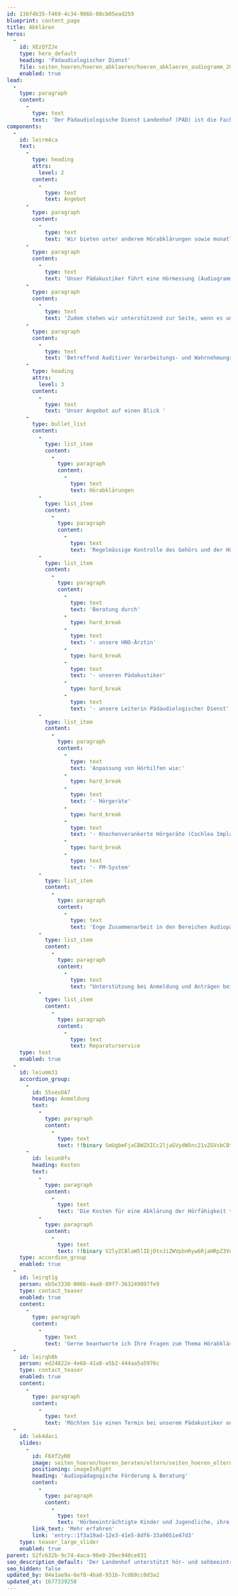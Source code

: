 ```yaml
---
id: 136f4b35-f469-4c34-986b-08cb05ead259
blueprint: content_page
title: Abklären
heros:
  -
    id: XEzQYZJe
    type: hero_default
    heading: 'Pädaudiologischer Dienst'
    file: seiten_hoeren/hoeren_abklaeren/hoeren_abklaeren_audiogramm_2022-01.jpg
    enabled: true
lead:
  -
    type: paragraph
    content:
      -
        type: text
        text: 'Der Pädaudiologische Dienst Landenhof (PAD) ist die Fachstelle für Fragen und Beratung rund ums Thema Hören, Hörbeeinträchtigung und Hörgeräteversorgung bei Kindern und Jugendlichen.'
components:
  -
    id: leirm4ca
    text:
      -
        type: heading
        attrs:
          level: 2
        content:
          -
            type: text
            text: Angebot
      -
        type: paragraph
        content:
          -
            type: text
            text: 'Wir bieten unter anderem Hörabklärungen sowie monatlich ohrenärztliche Kontrollen und Abklärungen an. Dabei legen wir Wert auf eine enge Zusammenarbeit zwischen den Bereichen Pädagogik, Medizin und Technik. So arbeiten unser Pädakustiker und unsere HNO-Konsiliarärztin Hand in Hand. '
      -
        type: paragraph
        content:
          -
            type: text
            text: 'Unser Pädakustiker führt eine Hörmessung (Audiogramm, Otoakustische Emissionen) durch. Unsere Ohrenärztin bespricht diese mit den Eltern und erstellt einen Befund.'
      -
        type: paragraph
        content:
          -
            type: text
            text: 'Zudem stehen wir unterstützend zur Seite, wenn es um Fragen zu weiteren technischen Hilfsmitteln (z.B. FM-Anlage) oder um eine Neuversorgung mit Hörhilfen und damit verbundene IV-Anträge geht.'
      -
        type: paragraph
        content:
          -
            type: text
            text: 'Betreffend Auditiver Verarbeitungs- und Wahrnehmungsstörung (AVWS) bieten wir nach erfolgter Diagnose die Versorgung mit technischen Hilfsmitteln an, jedoch keine Abklärung von AVWS. Diese wird beispielsweise am Kantonsspital Aarau durchgeführt.'
      -
        type: heading
        attrs:
          level: 3
        content:
          -
            type: text
            text: 'Unser Angebot auf einen Blick '
      -
        type: bullet_list
        content:
          -
            type: list_item
            content:
              -
                type: paragraph
                content:
                  -
                    type: text
                    text: Hörabklärungen
          -
            type: list_item
            content:
              -
                type: paragraph
                content:
                  -
                    type: text
                    text: 'Regelmässige Kontrolle des Gehörs und der Hörhilfen'
          -
            type: list_item
            content:
              -
                type: paragraph
                content:
                  -
                    type: text
                    text: 'Beratung durch'
                  -
                    type: hard_break
                  -
                    type: text
                    text: '- unsere HNO-Ärztin'
                  -
                    type: hard_break
                  -
                    type: text
                    text: '- unseren Pädakustiker'
                  -
                    type: hard_break
                  -
                    type: text
                    text: '- unsere Leiterin Pädaudiologischer Dienst'
          -
            type: list_item
            content:
              -
                type: paragraph
                content:
                  -
                    type: text
                    text: 'Anpassung von Hörhilfen wie:'
                  -
                    type: hard_break
                  -
                    type: text
                    text: '- Hörgeräte'
                  -
                    type: hard_break
                  -
                    type: text
                    text: '- Knochenverankerte Hörgeräte (Cochlea Implantate, BAHA)'
                  -
                    type: hard_break
                  -
                    type: text
                    text: '- FM-System'
          -
            type: list_item
            content:
              -
                type: paragraph
                content:
                  -
                    type: text
                    text: 'Enge Zusammenarbeit in den Bereichen Audiopädagogik, Medizin und Technik'
          -
            type: list_item
            content:
              -
                type: paragraph
                content:
                  -
                    type: text
                    text: "Unterstützung bei Anmeldung und Anträgen bei der IV (Invalidenversicherung)\_\_\_\_\_\_\_\_\_\_\_\_\_\_\_\_\_\_\_\_\_\_\_\_\_\_\_\_\_\_\_\_\_\_\_\_\_\_\_\_\_\_\_\_\_\_"
          -
            type: list_item
            content:
              -
                type: paragraph
                content:
                  -
                    type: text
                    text: Reparaturservice
    type: text
    enabled: true
  -
    id: leiumm31
    accordion_group:
      -
        id: S5xevDA7
        heading: Anmeldung
        text:
          -
            type: paragraph
            content:
              -
                type: text
                text: !!binary SmUgbmFjaCBWZXICc2ljaGVydW5nc21vZGVsbCBtdXNzIGRpZSBadXdlaXN1bmcgw7xiZXIgZWluZW4gQXJ6dCwgZWluZSDDhHJ6dGluIGVyZm9sZ2VuIG9kZXIga2FubiB2b24gZGVuIEVsdGVybiBkaXJla3Qgdm9yZ2Vub21tZW4gd2VyZGVuLg==
      -
        id: leiun0fx
        heading: Kosten
        text:
          -
            type: paragraph
            content:
              -
                type: text
                text: 'Die Kosten für eine Abklärung der Hörfähigkeit trägt die Krankenkasse. '
          -
            type: paragraph
            content:
              -
                type: text
                text: !!binary V2lyZCBlaW5lIEjDtnJiZWVpbnRyw6RjaHRpZ3VuZyBkaWFnbm9zdGl6aWVydCwgw7xiZXJuaW1tdCBkaWUgSW52YWxpZGVuAnZlcnNpY2hlcnVuZyBkaWUgS29zdGVuIHNvd29obCBmw7xyIGRpZSBtZWRpemluaXNjaGVuIHVuZCBhdWRpb2xvZ2lzY2hlbiBVbnRlcnN1Y2h1bmdlbiBhbHMgYXVjaCBmw7xyIEjDtnJoaWxmZW4gdW5kIGFuZGVyZSB0ZWNobmlzY2hlIEhpbGZzbWl0dGVsLg==
    type: accordion_group
    enabled: true
  -
    id: leirqt1g
    person: eb5e3330-006b-4aa9-89f7-363249897fe9
    type: contact_teaser
    enabled: true
    content:
      -
        type: paragraph
        content:
          -
            type: text
            text: 'Gerne beantworte ich Ihre Fragen zum Thema Hörabklärungen, Hörgeräteversorgung und Hilfsmitteln.'
  -
    id: leirqh0k
    person: ed24822e-4e68-41a8-a5b2-444aa5a5976c
    type: contact_teaser
    enabled: true
    content:
      -
        type: paragraph
        content:
          -
            type: text
            text: 'Möchten Sie einen Termin bei unserem Pädakustiker oder unserer Ohrenärztin vereinbaren? Dann kontaktieren Sie mich gerne telefonisch.'
  -
    id: lek4daci
    slides:
      -
        id: F6Xf2yR0
        image: seiten_hoeren/hoeren_beraten/eltern/seiten_hoeren_eltern_2023-03.jpg
        positioning: imageIsRight
        heading: 'Audiopädagogische Förderung & Beratung'
        content:
          -
            type: paragraph
            content:
              -
                type: text
                text: 'Hörbeeinträchtigte Kinder und Jugendliche, ihre Eltern und ihre Lehrpersonen werden im Kanton Aargau durch den Audiopädagogischen Dienst Landenhof (APD) unterstützt.'
        link_text: 'Mehr erfahren'
        link: 'entry::1f3a19ad-12e3-41e5-8df6-33a9051e47d3'
    type: teaser_large_slider
    enabled: true
parent: 52fc632b-9c74-4aca-96e0-29ec940ce031
seo_description_default: 'Der Landenhof unterstützt hör- und sehbeeinträchtigte Kinder & Jugendliche in ihrem selbstbestimmten Leben durch Förderung ihrer Fähigkeiten & Entwicklung'
seo_hidden: false
updated_by: 04e1ae9a-6ef8-4ba0-931b-7cd69cc0d3a2
updated_at: 1677339250
---
```

